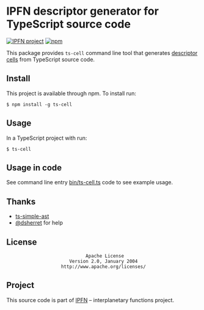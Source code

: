 # IPFN descriptor generator for TypeScript source code

[![IPFN project](https://img.shields.io/badge/project-IPFN-blue.svg?style=flat-square)](http://github.com/ipfn)
[![npm](https://img.shields.io/npm/v/ts-cell.svg?maxAge=8640&style=flat-square)](https://www.npmjs.com/package/ts-cell)


This package provides `ts-cell` command line tool that generates [descriptor cells]() from TypeScript source code.

## Install

This project is available through npm. To install run:

```console
$ npm install -g ts-cell
```

## Usage

In a TypeScript project with run:

```console
$ ts-cell
```

## Usage in code

See command line entry [bin/ts-cell.ts](bin/ts-cell.ts) code to see example usage.

## Thanks

* [ts-simple-ast](https://github.com/dsherret/ts-simple-ast)
* [@dsherret](https://github.com/dsherret) for help

## License

                                 Apache License
                           Version 2.0, January 2004
                        http://www.apache.org/licenses/

## Project

This source code is part of [IPFN](https://github.com/ipfn) – interplanetary functions project.
